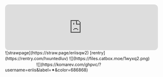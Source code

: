 <iframe style="border-radius:12px" 
src="https://open.spotify.com/embed/track/17Wks0pgofBbv53Ay7m4Jc?utm_source=generator" 
width="100%" height="152" frameBorder="0" 
allowfullscreen="" 
allow="autoplay; clipboard-write; encrypted-media; fullscreen; picture-in-picture"></iframe>
![strawpage](https://straw.page/eriisqw2)  
[rentry](https://rentry.com/hxuntedluv)
![](https://files.catbox.moe/1wyxq2.png)
ㅤㅤㅤㅤㅤㅤㅤㅤㅤ![](https://komarev.com/ghpvc/?username=eriis&label=✦&color=686868)


<!--
**hxuntedluv/hxuntedluv** is a ✨ _special_ ✨ repository because its `README.md` (this file) appears on your GitHub profile.

Here are some ideas to get you started:

- 🔭 I’m currently working on ...
- 🌱 I’m currently learning ...
- 👯 I’m looking to collaborate on ...
- 🤔 I’m looking for help with ...
- 💬 Ask me about ...
- 📫 How to reach me: ...
- 😄 Pronouns: ...
- ⚡ Fun fact: ...
-->
